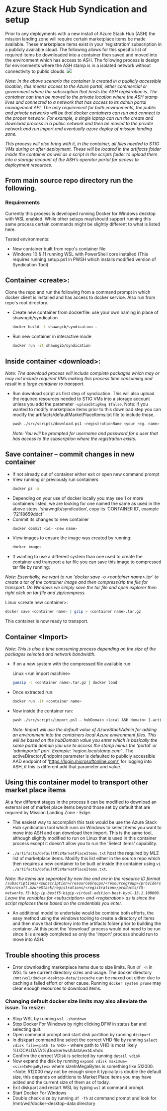 # Azure Stack Hub Syndication and setup
Prior to any deployments with a new install of Azure Stack Hub (ASH) the mission landing zone will require certain marketplace items be made available. These marketplace items exist in your ‘registration’ subscription in a publicly available cloud. The following allows for this specific list of required items be downloaded into a container then saved and moved into the environment which has access to ASH. The following process is design for environments where the ASH stamp is in a isolated network without connectivity to public clouds.
![](./images/workflow.png)

*Note: In the above scenario the container is created in a publicly accessible location, this means access to the Azure portal, either commercial or government where the subscription that hosts the ASH registration is. The container can then be moved to the private location where the ASH stamp lives and connected to a network that has access to its admin portal management API. The only requirement for both environments, the public and private networks will be that docker containers can run and connect to the proper network. For example, a single laptop can run the create and download process in a public network and then be moved to the private network and run import and eventually azure deploy of mission landing zone.*

*This process will also bring with it, in the container, all files needed to STIG VMs during or after deployment. These will be located in the artifacts folder inside the container as well as a script in the scripts folder to upload them into a storage account of the ASH’s operator portal for access to deployment resources.*
## From main source repo directory run the following.
### Requirements
Currently this process is developed running Docker for Windows desktop with WSL enabled. While other setups may/should support running this same process certain commands might be slightly different to what is listed here.

Tested environments:
- New container built from repo's container file
- Windows 10 & 11 running WSL with PowerShell core installed (This requires running setup.ps1 in PWSH  which installs modified version of Syndication Tool)

## Container \<create\>: 
Clone the repo and run the following from a command prompt in which docker client is installed and has access to docker service. Also run from repo's root directory.
- Create new container from dockerfile: use your own naming in place of shawngib/syndication
  ```bash
  docker build -t shawngib/syndication .
  ```
- Run new container in interactive mode
  ```bash
  docker run -it shawngib/syndication
  ```
## Inside container \<download\>:
*Note: The download process will include complete packages which may or may not include required VMs making this process time consuming and result in a large container to transport.*

- Run download script as first step of syndication. This will also upload the required resources needed to STIG VMs into a storage account unless you add the parameter `-uploadStigReq $false`. Note: if you wanted to modify marketplace items prior to this download step you can modify the artifacts/defaultMarketPlaceItems.txt file to include those.
  ```bash
  pwsh ./src/scripts/download.ps1 –registrationName <your reg. name> # example: CPEC-37173
  ```
  *Note: You will be prompted for username and password for a user that has access to the subscription where the registration exists.*
## Save container – commit changes in new container
- If not already out of container either exit or open new command prompt
- View running or previously run containers
  ```bash
  docker ps -a
  ```
- Depending on your use of docker locally you may see 1 or more containers listed, we are looking for one named the same as used in the above steps. ‘shawngib/syndication’, copy its ‘CONTAINER ID’, example ‘72118659ddcf’
- Commit its changes to new container
  ```bash
  docker commit <id> <new name>
  ```
- View images to ensure the image was created by running:
  ```bash
  docker images
  ```
- If wanting to use a different system than one used to create the container and transport a tar file you can save this image to compressed tar file by running:

*Note: Essentially, we want to run 'docker save -o \<container name\>.tar' to create a tar of the container image and then compress/zip the file for transport. On Windows we simply save the tar file and open explorer then right click on tar file and zip/compress.*

  Linux \<create new container\>:
  ```bash
  docker save <container name> | gzip > <container name>.tar.gz
  ```

  This container is now ready to transport.
## Container \<Import\>
*Note: This is also a time consuming process depending on the size of the packages selected and network bandwidth.*

- If on a new system with the compressed file available run:

  Linux \<run import machine\>
  ```bash
  gunzip -c <container name>.tar.gz | docker load
  ```
- Once extracted run:
  ```bash
  docker run -it <container name>
  ```
- Now inside the container run:
  ```bash
  pwsh ./src/scripts/import.ps1 – hubDomain <local ASH domain> [-activeDirectoryEndpoint <ADFS Login>]
  ```
  *Note: Import will use the default value of AzureStackAdmin for adding an environment into the containers local Azure environment files. This will be based on the hubDomain value you enter which is basically the same portal domain you use to access the stamp minus the ‘portal’ or ‘adminportal’ part. Example: ‘region.localstamp.com’* . The activeDirectoryEndpoint parameter is defaulted to publicly accessible AAD endpoint of ‘https://login.microsoftonline.com/’ for logging into ASH, if this is different add that parameter and value.

## Using this container model to transport other market place items
At a few different stages in the process it can be modified to download an external set of market place items beyond those set by default that are required by Mission Landing Zone - Edge.

- The easiest way to accomplish this task would be use the Azure Stack Hub syndication tool which runs on Windows to select items you want to move into ASH and can download then import. This is the same tool, although slightly modified to run on Linux that is used in this container process except it doesn't allow you to run the 'Select items' capability. 

- `./artifacts/defaultMlzMarketPlaceItems.txt` host the required by MLZ list of marketplace items. Modify this list either in the source repo which then requires a new container to be built or inside the container using `vi ./artifacts/defaultMlzMarketPlaceItems.txt`.

*Note: the items are separated by new line and are in the resource ID format `/subscriptions/<subscription>/resourceGroups/<resourcegroup>/providers/Microsoft.AzureStack/registrations/<registration>/products/f5-networks.f5-big-ip-bestf5-bigip-virtual-edition-best-byol-13.1.100000`. Leave the variables for \<subscription\> and \<registration\> as is since the script replaces these based on the credentials you enter.*  

- An additional model to undertake would be combine both efforts, the easy method using the windows tooling to create a directory of items and then move that directory into the artifacts folder prior to building the container. At this point the 'download' process would not need to be run since it is already completed so only the 'import' process should run to move into ASH.

## Trouble shooting this process

- Error downloading marketplace items due to size limits.
Run `df -h` in WSL to see  current directory sizes and usage. The docker directory `/mnt/wsl/docker-desktop-data/isocache` can be maxed out either due to caching a failed effort or other cause. Running `docker system prune` may clear enough resources to download items. 

### Changing default docker size limits may also alleviate the issue. To resize:
- Stop WSL by running `wsl -shutdown`
- Stop Docker For Windows by right clicking DFW in status bar and selecting quit.
- Open command prompt and start disk partition by running `diskpart`
- In diskpart command line select the correct VHD file by running `Select vdisk file=<path to VHD>` - where path to VHD is most likely %LOCALDATA%\Docker\wsl\data\ext4.vhdx
- Confirm the correct VDisk is selected by running `detail vdisk`
- Now expand the disk by running  `expand vdisk maximum=<sizeInMegaBytes>` where sizeInMegaBytes is something like 512000. ~Note: 512000 may not be enough since it typically is double the default size, this depends on additions to Market Place items you may have added and the current size of them as of today.
- Exit diskpart and restart WSL by typing `wsl` at command prompt.
- Start Docker For Windows
- Double check size by running `df -Th` at command prompt and look for /mnt/wsl/docker-desktop-data directory